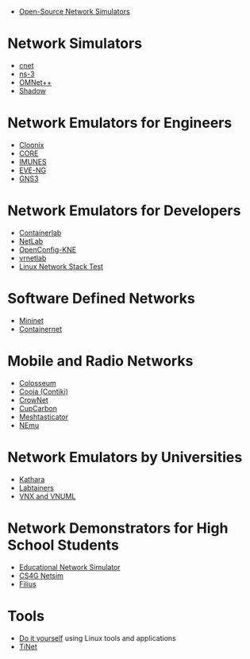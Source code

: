 <ul><li>
<a href="https://www.brianlinkletter.com/open-source-network-simulators/">Open-Source Network Simulators</a>
</li>
</ul>

# Network Simulators

<ul>
<li>
<a href="http://www.csse.uwa.edu.au/cnet/" target="_blank" rel="noopener noreferrer">cnet</a>
</li>
<li>
<a href="https://www.brianlinkletter.com/open-source-network-simulators/#ns3">ns-3</a>
</li>
<li>
<a href="https://omnetpp.org/" target="_blank" rel="noopener noreferrer">OMNet++</a>
</li>
<li>
<a href="https://www.brianlinkletter.com/open-source-network-simulators/#shadow">Shadow</a>
</li>
</ul>

# Network Emulators for Engineers

<ul>
<li>
<a href="https://www.brianlinkletter.com/tag/cloonix/">Cloonix</a>
</li>

<li>
<a href="https://www.brianlinkletter.com/tag/core/">CORE</a>
</li>
<li>
<a href="https://www.brianlinkletter.com/tag/imunes/">IMUNES</a>
</li>
<li>
<a href="https://www.brianlinkletter.com/open-source-network-simulators/#unetlab">EVE-NG</a>
</li>
<li>
<a href="https://www.brianlinkletter.com/tag/gns3/">GNS3</a>
</li>
</ul>

# Network Emulators for Developers

<ul>
<li>
<a href="https://www.brianlinkletter.com/tag/Containerlab/">Containerlab</a>
</li>
<li>
<a href="https://netlab.tools/" target="_blank" rel="noopener noreferrer">NetLab</a>
</li>
<li>
<a href="https://github.com/openconfig/kne" target="_blank" rel="noopener noreferrer">OpenConfig-KNE</a>
</li>
<li>
<a href="https://www.brianlinkletter.com/tag/vrnetlab/">vrnetlab</a>
</li>
<li>
<a href="http://lnst-project.org/" target="_blank" rel="noopener noreferrer">Linux Network Stack Test</a>
</li>
</ul>

# Software Defined Networks

<ul>
<li>
<a href="https://www.brianlinkletter.com/tag/mininet/">Mininet</a>
</li>
<li>
<a href="https://containernet.github.io/">Containernet</a>
</li>
</ul>

# Mobile and Radio Networks

<ul>
<li>
<a href="https://www.northeastern.edu/colosseum/" target="_blank" rel="noopener noreferrer">Colosseum</a>
</li>
<li>
<a href="https://docs.contiki-ng.org/en/develop/doc/tutorials/Running-Contiki-NG-in-Cooja.html" target="_blank" rel="noopener noreferrer">Cooja (Contiki)</a>
</li>
<li>
<a href="https://github.com/roVer-HM/crownet" target="_blank" rel="noopener noreferrer">CrowNet</a>
</li>
<li>
<a href="http://cupcarbon.com/" target="_blank" rel="noopener noreferrer">CupCarbon</a>
</li>
<li>
<a href="https://github.com/GUVWAF/Meshtasticator" target="_blank" rel="noopener noreferrer">Meshtasticator</a>
</li>
<li>
<a href="https://gitlab.com/v-a/nemu/-/wikis/home" target="_blank" rel="noopener noreferrer">NEmu</a>
</li>
</ul>

# Network Emulators by Universities

<ul>
<li>
<a href="https://www.brianlinkletter.com/open-source-network-simulators/#netkit">Kathara</a>
</li>
<li>
<a href="https://my.nps.edu/web/c3o/labtainers" target="_blank" rel="noopener noreferrer">Labtainers</a>
</li>
<li>
<a href="https://www.brianlinkletter.com/tag/vnx/">VNX and VNUML</a>
</li>
</ul>

# Network Demonstrators for High School Students

<ul>
<li>
<a href="http://malkiah.github.io/NetworkSimulator/" target="_blank" rel="noopener noreferrer">Educational Network Simulator</a>
</li>
<li>
<a href="https://netsim.erinn.io/" target="_blank" rel="noopener noreferrer">CS4G Netsim</a>
</li>
<li>
<a href="https://www.lernsoftware-filius.de/Herunterladen" target="_blank" rel="noopener noreferrer">Filius</a>
</li>
</ul>

# Tools

<ul>
<li>
<a href="https://www.brianlinkletter.com/tag/DevOps/">Do it yourself</a> using Linux tools and applications
</li>
<li>
<a href="https://github.com/tinynetwork/tinet" target="_blank" rel="noopener noreferrer">TiNet</a>
</li>
</ul>